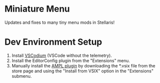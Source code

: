 # Miniature Menu
Updates and fixes to many tiny menu mods in Stellaris!

# Dev Environment Setup

1. Install [VSCodium](https://vscodium.com/) (VSCode without the telemetry).
2. Install the EditorConfig plugin from the "Extensions" menu.
3. Manually install the [AMPL plugin](https://marketplace.visualstudio.com/items?itemName=michael-sundvick.ampl)
by downloading the *.vsix file from the store page and using the "Install from VSIX" option in the "Extensions" submenu.

